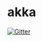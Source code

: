 # akka

[![Gitter](https://badges.gitter.im/Join%20Chat.svg)](https://gitter.im/malcolmgreaves/akka?utm_source=badge&utm_medium=badge&utm_campaign=pr-badge&utm_content=badge)